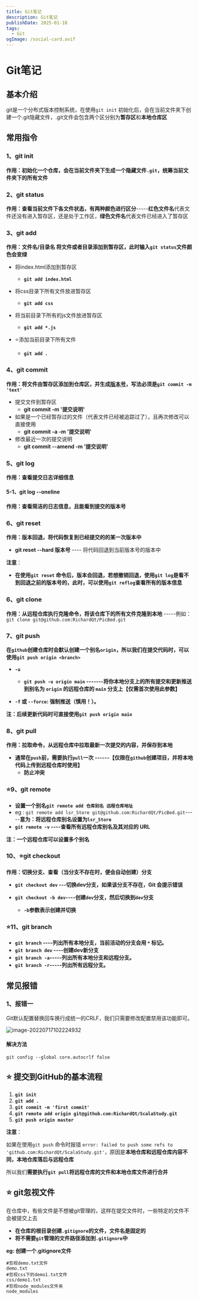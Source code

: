 ```yaml
---
title: Git笔记
description: Git笔记
publishDate: 2025-01-18
tags:
  - Git
ogImage: /social-card.avif
---
```


# Git笔记

## 基本介绍

git是一个分布式版本控制系统，在使用`git init` 初始化后，会在当前文件夹下创建一个.git隐藏文件，.git文件会包含两个区分别为**暂存区**和**本地仓库区**

## 常用指令

### 1、git init 

**作用：初始化一个仓库，会在当前文件夹下生成一个隐藏文件`.git`，统筹当前文件夹下的所有文件**

### 2、git status

**作用：查看当前文件下各文件状态，有两种颜色进行区分**-----**红色文件名**代表文件还没有进入暂存区，还是处于工作区，**绿色文件名**代表文件已经进入了暂存区

### 3、git add  

**作用：文件名/目录名 将文件或者目录添加到暂存区，此时输入`git status`文件颜色会变绿**

- 将index.html添加到暂存区

  - **`git add index.html`**
- 将css目录下所有文件放进暂存区
  - **`git add css`**
- 将当前目录下所有的js文件放进暂存区
  - **`git add *.js`**

- :star:添加当前目录下所有文件
  - **`git add .`**

### 4、git commit

**作用：将文件由暂存区添加到仓库区，并生成<u>版本号</u>，写法必须是`git commit -m 'text'`**

- 提交文件到暂存区
  - **git commit -m '提交说明'**
- 如果是一个已经暂存过的文件（代表文件已经被追踪过了），且再次修改可以直接使用
  - **git commit -a -m '提交说明'**
- 修改最近一次的提交说明
  - **git commit --amend -m '提交说明'**

### 5、git log

**作用：查看提交日志详细信息**

#### 5-1、git log --oneline

**作用：查看简洁的日志信息，且能看到提交的版本号**

### 6、git reset

**作用：版本回退，将代码恢复到已经提交的的某一次版本中**

- **git reset --hard 版本号** ---- 将代码回退到当前版本号的版本中

**注意**：

- **在使用`git reset` 命令后，版本会回退，若想撤销回退，使用`git log`是看不到回退之前的版本号的，此时，可以使用`git reflog`查看所有的版本信息**

### 6、git clone

**作用：从远程仓库执行克隆命令，将该仓库下的所有文件克隆到本地** -----例如：`git clone git@github.com:RichardQt/PicBed.git`

### 7、git push

**在`github`创建仓库时会默认创建一个别名`origin`，所以我们在提交代码时，可以使用`git push origin <branch>`**

- **`-u`**
  - **`git push -u origin main` -------将你本地分支上的所有提交和更新推送到别名为 `origin` 的远程仓库的 `main` 分支上【仅需首次使用此参数】** 

- **`-f` 或 `--force`: 强制推送（慎用！）。**

**注：后续更新代码时可直接使用`git push origin main`**

### 8、git pull

**作用：拉取命令，从远程仓库中拉取最新一次提交的内容，并保存到本地**

- **通常在`push`前，需要执行`pull`一次 ------【仅限在`github`创建项目，并将本地代码上传到远程仓库时使用】**
  - **防止冲突**


###  :star:9、git remote

- **设置一个别名`git remote add 仓库别名 远程仓库地址`**
- eg : `git remote add lsr_Store git@github.com:RichardQt/PicBed.git`-----**意为：将远程仓库别名设置为`lsr_Store`**
- **`git remote -v` ----查看所有远程仓库别名及其对应的 URL**

**注：一个远程仓库可以设置多个别名**

### 10、:star:git checkout

**作用：切换分支、查看（当分支不存在时，便会自动创建）分支**	

- **`git checkout dev` ---切换dev分支，如果该分支不存在，Git 会提示错误**

- **`git checkout -b dev`----创建`dev`分支，然后切换到`dev`分支**
  - **`-b`参数表示创建并切换**

### :star:11、git branch

- **`git branch`    ----列出所有本地分支，当前活动的分支会用 `*` 标记。**
- **`git branch dev`    ----创建dev新分支**
- **`git branch -a`-----列出所有本地分支和远程分支。**
- **`git branch -r`-----列出所有远程分支。**

## 常见报错

### 1、报错一

Git默认配置替换回车换行成统一的CRLF，我们只需要修改配置禁用该功能即可。

![image-20220717102224932](https://cdn.jsdelivr.net/gh/RichardQt/PicBed/note/202207171022009.png)

#### 解决方法

`git config --global core.autocrlf false`

## :star: 提交到GitHub的基本流程

1. **`git init`**
2. **`git add .`**
3. **`git commit -m 'first commit'`**
4. **`git remote add origin git@github.com:RichardQt/ScalaStudy.git`**
5. **`git push origin master`**

**注意**：

如果在使用`git push` 命令时报错 `error: failed to push some refs to 'github.com:RichardQt/ScalaStudy.git'`，原因是**本地仓库和远程仓库内容不同，本地仓库落后与远程仓库**

所以我们**需要执行`git pull`将远程仓库的文件和本地仓库文件进行合并**

## :star: git忽视文件

在仓库中，有些文件是不想被git管理的，这样在提交文件时，一些特定的文件不会被提交上去

- **在仓库的根目录创建`.gitignore`的文件，文件名是固定的**
- **将不需要`git`管理的文件路径添加到`.gitignore`中**

**eg:  创建一个.gitignore文件**

```shell
#忽视demo.txt文件
demo.txt
#忽视css下的demo1.txt文件
css/demo1.txt
#忽视node_modules文件夹
node_modules
```

